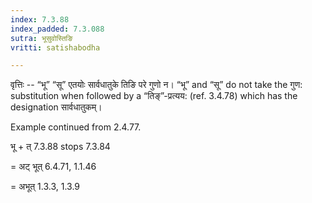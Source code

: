 ```yaml
---
index: 7.3.88
index_padded: 7.3.088
sutra: भूसुवोस्तिङि
vritti: satishabodha

---
```

वृत्तिः -- “भू” “सू” एतयोः सार्वधातुके तिङि परे गुणो न। “भू” and “सू” do not take the गुण: substitution when followed by a “तिङ्”-प्रत्यय: (ref. 3.4.78) which has the designation सार्वधातुकम्।


Example continued from 2.4.77.


भू + त् 7.3.88 stops 7.3.84

= अट् भूत् 6.4.71, 1.1.46

= अभूत् 1.3.3, 1.3.9